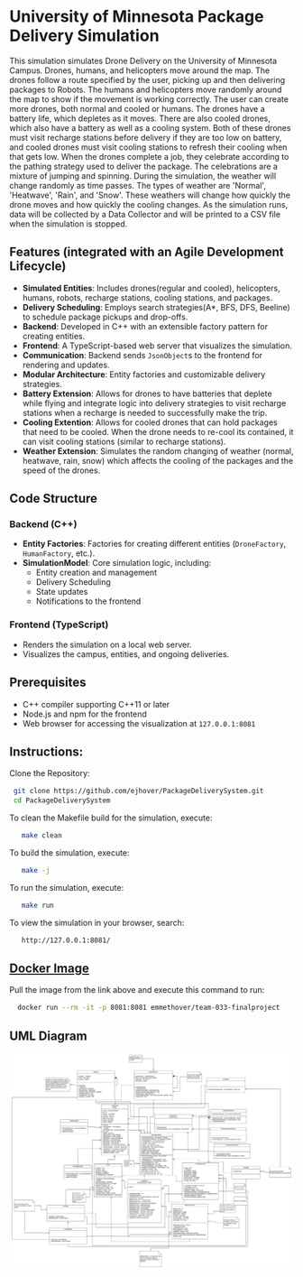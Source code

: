 # University of Minnesota Package Delivery Simulation

This simulation simulates Drone Delivery on the University of Minnesota Campus. Drones, humans, and helicopters move around the map. The drones follow a route specified by the user, picking up and then delivering packages to Robots. The humans and helicopters move randomly around the map to show if the movement is working correctly. The user can create more drones, both normal and cooled or humans. The drones have a battery life, which depletes as it moves. There are also cooled drones, which also have a battery as well as a cooling system. Both of these drones must visit recharge stations before delivery if they are too low on battery, and cooled drones must visit cooling stations to refresh their cooling when that gets low. When the drones complete a job, they celebrate according to the pathing strategy used to deliver the package. The celebrations are a mixture of jumping and spinning. During the simulation, the weather will change randomly as time passes. The types of weather are 'Normal', 'Heatwave', 'Rain', and 'Snow'. These weathers will change how quickly the drone moves and how quickly the cooling changes. As the simulation runs, data will be collected by a Data Collector and will be printed to a CSV file when the simulation is stopped.

## Features (integrated with an Agile Development Lifecycle)

- **Simulated Entities**: Includes drones(regular and cooled), helicopters, humans, robots, recharge stations, cooling stations, and packages.
- **Delivery Scheduling**: Employs search strategies(A*, BFS, DFS, Beeline) to schedule package pickups and drop-offs.
- **Backend**: Developed in C++ with an extensible factory pattern for creating entities.
- **Frontend**: A TypeScript-based web server that visualizes the simulation.
- **Communication**: Backend sends `JsonObject`s to the frontend for rendering and updates.
- **Modular Architecture**: Entity factories and customizable delivery strategies.
- **Battery Extension**: Allows for drones to have batteries that deplete while flying and integrate logic into delivery strategies to visit recharge stations when a recharge is needed to successfully make the trip.
- **Cooling Extention**: Allows for cooled drones that can hold packages that need to be cooled. When the drone needs to re-cool its contained, it can visit cooling stations (similar to recharge stations).
- **Weather Extension**: Simulates the random changing of weather (normal, heatwave, rain, snow) which affects the cooling of the packages and the speed of the drones.

## Code Structure

### Backend (C++)

- **Entity Factories**: Factories for creating different entities (`DroneFactory`, `HumanFactory`, etc.).
- **SimulationModel**: Core simulation logic, including:
  - Entity creation and management
  - Delivery Scheduling
  - State updates
  - Notifications to the frontend

### Frontend (TypeScript)

- Renders the simulation on a local web server.
- Visualizes the campus, entities, and ongoing deliveries.

## Prerequisites

- C++ compiler supporting C++11 or later
- Node.js and npm for the frontend
- Web browser for accessing the visualization at `127.0.0.1:8081`

## Instructions: 
Clone the Repository:
  ```bash
   git clone https://github.com/ejhover/PackageDeliverySystem.git
   cd PackageDeliverySystem
  ```
To clean the Makefile build for the simulation, execute:
```bash
   make clean
```
To build the simulation, execute:
```bash
   make -j
```
To run the simulation, execute:
```bash
   make run
```
To view the simulation in your browser, search:
```bash
   http://127.0.0.1:8081/
```

## [Docker Image](https://hub.docker.com/repository/docker/emmethover/team-033-finalproject/general)
Pull the image from the link above and execute this command to run:
```bash
  docker run --rm -it -p 8081:8081 emmethover/team-033-finalproject
```

## UML Diagram
![Final UML](/UML.jpeg)

